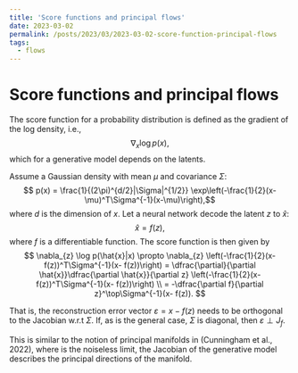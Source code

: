 ```yaml
---
title: 'Score functions and principal flows'
date: 2023-03-02
permalink: /posts/2023/03/2023-03-02-score-function-principal-flows
tags:
  - flows
---
```


# Score functions and principal flows

The score function for a probability distribution is defined as the gradient of the log density, i.e.,
 $$ \nabla_x \log p(x), $$
 which for a generative model depends on the latents.

 Assume a Gaussian density with mean $\mu$ and covariance $\Sigma$:
  $$ p(x) = \frac{1}{(2\pi)^{d/2}|\Sigma|^{1/2}} \exp\left(-\frac{1}{2}(x-\mu)^T\Sigma^{-1}(x-\mu)\right),$$
  where $d$ is the dimension of $x$. Let a neural network decode the latent $z$ to $\hat{x}$:
  $$ \hat{x} = f(z), $$
  where $f$ is a differentiable function. The score function is then given by
  $$ \nabla_{z} \log p(\hat{x}|x) \propto \nabla_{z} \left(-\frac{1}{2}(x- f(z))^T\Sigma^{-1}(x- f(z))\right) 
   = \dfrac{\partial}{\partial \hat{x}}\dfrac{\partial \hat{x}}{\partial z}  \left(-\frac{1}{2}(x- f(z))^T\Sigma^{-1}(x- f(z))\right) \\
   = -\dfrac{\partial f}{\partial z}^\top\Sigma^{-1}(x- f(z)). $$

   That is, the reconstruction error vector $\varepsilon = x - f(z)$ needs to be orthogonal to the Jacobian w.r.t $\Sigma$. If, as is the general case, $\Sigma$ is diagonal, then $\varepsilon \perp J_f$.

   This is similar to the notion of principal manifolds in (Cunningham et al., 2022), where is the noiseless limit, the Jacobian of the generative model describes the principal directions of the manifold.